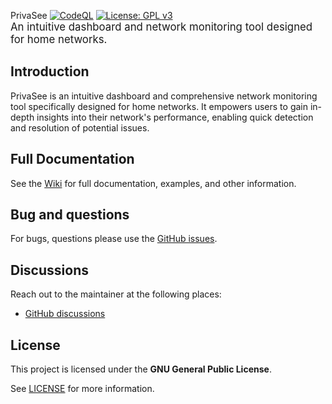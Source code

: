 PrivaSee
[![CodeQL](https://github.com/cbabil/PyPluginizer/actions/workflows/codeql.yml/badge.svg)](https://github.com/cbabil/PyPluginizer/actions/workflows/codeql.yml)
[![License: GPL v3](https://img.shields.io/badge/License-GPLv3-blue.svg)](https://www.gnu.org/licenses/gpl-3.0)
<br><span style="font-size:larger;">An intuitive dashboard and network monitoring tool designed for home networks.</span>

## Introduction

PrivaSee is an intuitive dashboard and comprehensive network monitoring tool specifically designed for home networks. It empowers users to gain in-depth insights into their network's performance, enabling quick detection and resolution of potential issues.

## Full Documentation
See the [Wiki](https://github.com/cbabil/PrivaSee/wiki) for full documentation, examples, and other information.


## Bug and questions
For bugs, questions please use the [GitHub issues](https://github.com/cbabil/PrivaSee/issues).


## Discussions
Reach out to the maintainer at the following places:

- [GitHub discussions](https://github.com/cbabil/PrivaSee/discussions)


## License
This project is licensed under the **GNU General Public License**.

See [LICENSE](LICENSE) for more information.
